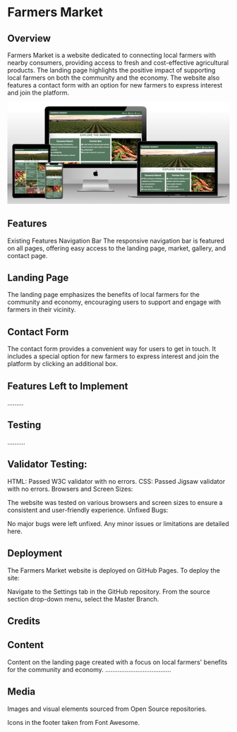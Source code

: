 # Farmers Market

## Overview
Farmers Market is a website dedicated to connecting local farmers with nearby consumers, providing access to fresh and cost-effective agricultural products. The landing page highlights the positive impact of supporting local farmers on both the community and the economy. The website also features a contact form with an option for new farmers to express interest and join the platform.

![Responsice Mockup](https://github.com/Cosmin1907/farmers-market/blob/main/docs/readme_images/marketmockup.png)

## Features
Existing Features
Navigation Bar
The responsive navigation bar is featured on all pages, offering easy access to the landing page, market, gallery, and contact page.

## Landing Page
The landing page emphasizes the benefits of local farmers for the community and economy, encouraging users to support and engage with farmers in their vicinity.

## Contact Form
The contact form provides a convenient way for users to get in touch. It includes a special option for new farmers to express interest and join the platform by clicking an additional box.

## Features Left to Implement
.........

## Testing
..........

## Validator Testing:

HTML: Passed W3C validator with no errors.
CSS: Passed Jigsaw validator with no errors.
Browsers and Screen Sizes:

The website was tested on various browsers and screen sizes to ensure a consistent and user-friendly experience.
Unfixed Bugs:

No major bugs were left unfixed. Any minor issues or limitations are detailed here.

## Deployment
The Farmers Market website is deployed on GitHub Pages. To deploy the site:

Navigate to the Settings tab in the GitHub repository.
From the source section drop-down menu, select the Master Branch.

## Credits

## Content
Content on the landing page created with a focus on local farmers' benefits for the community and economy.
.....................................

## Media
Images and visual elements sourced from Open Source repositories.

Icons in the footer taken from Font Awesome.
